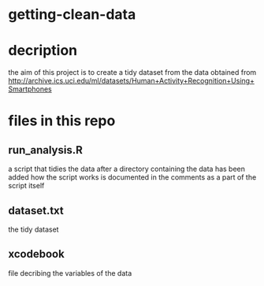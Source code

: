# getting-clean-data

# decription

the aim of this project is to create a tidy dataset from the data obtained from
http://archive.ics.uci.edu/ml/datasets/Human+Activity+Recognition+Using+Smartphones

# files in this repo

## run_analysis.R
a script that tidies the data after a directory containing the data has been added
how the script works is documented in the comments as a part of the script itself

## dataset.txt
the tidy dataset

## xcodebook
file decribing the variables of the data
